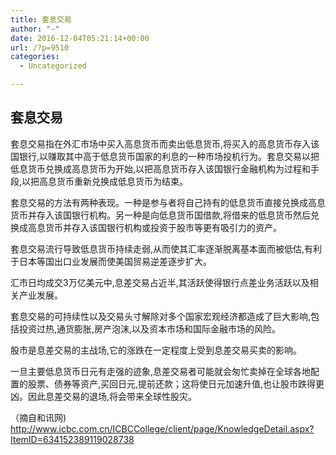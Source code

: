```yaml
---
title: 套息交易
author: "-"
date: 2016-12-04T05:21:14+00:00
url: /?p=9510
categories:
  - Uncategorized

---
```

## 套息交易
套息交易指在外汇市场中买入高息货币而卖出低息货币,将买入的高息货币存入该国银行,以赚取其中高于低息货币国家的利息的一种市场投机行为。套息交易以把低息货币兑换成高息货币为开始,以把高息货币存入该国银行金融机构为过程和手段,以把高息货币重新兑换成低息货币为结束。

套息交易的方法有两种表现。一种是参与者将自己持有的低息货币直接兑换成高息货币并存入该国银行机构。另一种是向低息货币国借款,将借来的低息货币然后兑换成高息货币并存入该国银行机构或投资于股市等更有吸引力的资产。

套息交易流行导致低息货币持续走弱,从而使其汇率逐渐脱离基本面而被低估,有利于日本等国出口业发展而使美国贸易逆差逐步扩大。

汇市日均成交3万亿美元中,息差交易占近半,其活跃使得银行点差业务活跃以及相关产业发展。

套息交易的可持续性以及交易头寸解除对多个国家宏观经济都造成了巨大影响,包括投资过热,通货膨胀,房产泡沫,以及资本市场和国际金融市场的风险。

股市是息差交易的主战场,它的涨跌在一定程度上受到息差交易买卖的影响。

一旦主要低息货币日元有走强的迹象,息差交易者可能就会匆忙卖掉在全球各地配置的股票、债券等资产,买回日元,提前还款；这将使日元加速升值,也让股市跌得更凶。因此息差交易的退场,将会带来全球性股灾。

（摘自和讯网) http://www.icbc.com.cn/ICBCCollege/client/page/KnowledgeDetail.aspx?ItemID=634152389119028738